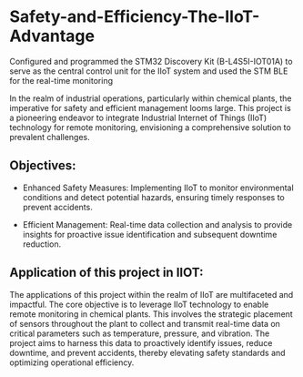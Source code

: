 # **Safety-and-Efficiency-The-IIoT-Advantage**
Configured and programmed the STM32 Discovery Kit (B-L4S5I-IOT01A) to serve as the central control unit for the IIoT system and used the STM BLE for the real-time monitoring

In the realm of industrial operations, particularly within chemical plants, the imperative for safety and efficient management looms large. 
This project is a pioneering endeavor to integrate Industrial Internet of Things (IIoT) technology for remote monitoring, envisioning a comprehensive solution to prevalent challenges.
## **Objectives:**
- Enhanced Safety Measures: Implementing IIoT to monitor environmental conditions and detect potential hazards, ensuring timely responses to prevent accidents.
* Efficient Management: Real-time data collection and analysis to provide insights for proactive issue identification and subsequent downtime reduction.
## **Application of this project in IIOT:**
The applications of this project within the realm of IIoT are multifaceted and impactful. The core objective is to leverage IIoT technology to enable remote monitoring in chemical plants. This involves the strategic placement of sensors throughout the plant to collect and transmit real-time data on critical parameters such as temperature, pressure, and vibration. The project aims to harness this data to proactively identify issues, reduce downtime, and prevent accidents, thereby elevating safety standards and optimizing operational efficiency.
